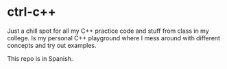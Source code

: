 # ctrl-c++
Just a chill spot for all my C++ practice code and stuff from class in my college. Is my personal C++ playground where I mess around with different concepts and try out examples.

This repo is in Spanish.
